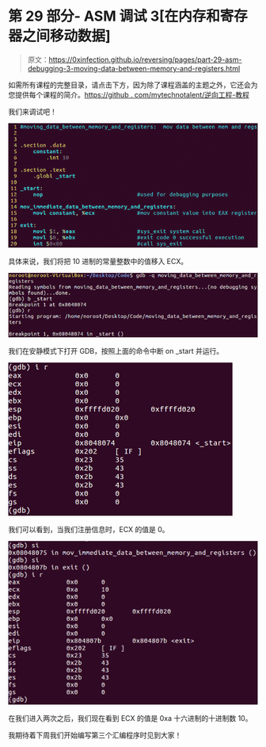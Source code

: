 # 第 29 部分- ASM 调试 3[在内存和寄存器之间移动数据]

> 原文：<https://0xinfection.github.io/reversing/pages/part-29-asm-debugging-3-moving-data-between-memory-and-registers.html>

如需所有课程的完整目录，请点击下方，因为除了课程涵盖的主题之外，它还会为您提供每个课程的简介。[https://github . com/mytechnotalent/逆向工程-教程](https://github.com/mytechnotalent/Reverse-Engineering-Tutorial)

我们来调试吧！

![](img/3589edf7c8ac78e8f89aadbb0884f027.png)

具体来说，我们将把 10 进制的常量整数中的值移入 ECX。

![](img/c6d3dccd2ea655b2d7597b287c8a4cfc.png)

我们在安静模式下打开 GDB，按照上面的命令中断 on _start 并运行。

![](img/6a5437dcd7afadd9cd86f5a258c8015a.png)

我们可以看到，当我们注册信息时，ECX 的值是 0。

![](img/274a65ce33770731bb5a323d28816796.png)

在我们进入两次之后，我们现在看到 ECX 的值是 0xa 十六进制的十进制数 10。

我期待着下周我们开始编写第三个汇编程序时见到大家！